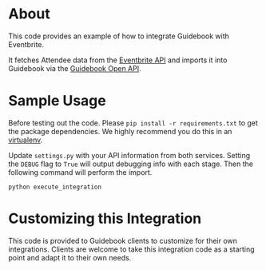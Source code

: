 # About

This code provides an example of how to integrate Guidebook with Eventbrite.

It fetches Attendee data from the [Eventbrite API](https://www.eventbrite.com/developer/v3/) and imports it into Guidebook via the [Guidebook Open API](https://developer.guidebook.com/).

# Sample Usage

Before testing out the code.  Please `pip install -r requirements.txt` to get the package dependencies.  We highly recommend you do this in an [virtualenv](https://virtualenv.pypa.io/en/stable/).

Update `settings.py` with your API information from both services.  Setting the `DEBUG` flag to `True` will output debugging info with each stage.  Then the following command will perform the import.

`python execute_integration`

# Customizing this Integration

This code is provided to Guidebook clients to customize for their own integrations.  Clients are welcome to take this integration code as a starting point and adapt it to their own needs.